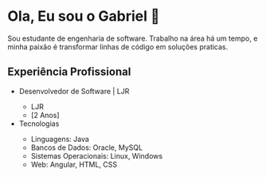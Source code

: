 # Ola, Eu sou o Gabriel 👋
Sou estudante de engenharia de software. Trabalho na área há um tempo, e minha paixão é transformar linhas de código em soluções praticas.

## Experiência Profissional
<ul>
<li>Desenvolvedor de Software | LJR</li>
    <ul>
      <li>LJR</li>
      <li>[2 Anos]</li>
    </ul>
<li>Tecnologias</li>
  <ul>
    <li>Linguagens: Java</li>
    <li>Bancos de Dados: Oracle, MySQL</li>
    <li>Sistemas Operacionais: Linux, Windows</li>
    <li>Web: Angular, HTML, CSS</li>
  </ul>
</ul>
